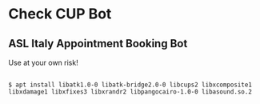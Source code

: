# Check CUP Bot 

## ASL Italy Appointment Booking Bot

Use at your own risk!

##
```shell
$ apt install libatk1.0-0 libatk-bridge2.0-0 libcups2 libxcomposite1 libxdamage1 libxfixes3 libxrandr2 libpangocairo-1.0-0 libasound.so.2
```
